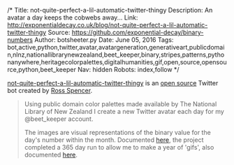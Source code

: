 /*
Title: not-quite-perfect-a-lil-automatic-twitter-thingy
Description: An avatar a day keeps the cobwebs away...
Link: http://exponentialdecay.co.uk/blog/not-quite-perfect-a-lil-automatic-twitter-thingy
Source: https://github.com/exponential-decay/binary-numbers
Author: botsheeter.py
Date: June 05, 2016
Tags: bot,active,python,twitter,avatar,avatargeneration,generativeart,publicdomain,nlnz,nationallibrarynewzealand,beet_keeper,binary,stripes,patterns,pythonanywhere,heritagecolorpalettes,digitalhumanities,gif,open,source,opensource,python,beet_keeper
Nav: hidden
Robots: index,follow
*/

[not-quite-perfect-a-lil-automatic-twitter-thingy](http://exponentialdecay.co.uk/blog/not-quite-perfect-a-lil-automatic-twitter-thingy) is an [open source](https://github.com/exponential-decay/binary-numbers) Twitter bot created by [Ross Spencer](https://twitter.com/beet_keeper).

> Using public domain color palettes made available by The National Library of New Zealand I create a new Twitter avatar each day for my @beet_keeper account.
>
> The images are visual representations of the binary value for the day's number within the month. Documented [here](http://exponentialdecay.co.uk/blog/not-quite-perfect-a-lil-automatic-twitter-thingy/), the project completed a 365 day run to allow me to make a year of 'gifs', also documented [here](http://exponentialdecay.co.uk/blog/2015-a-year-in-binary/). 
